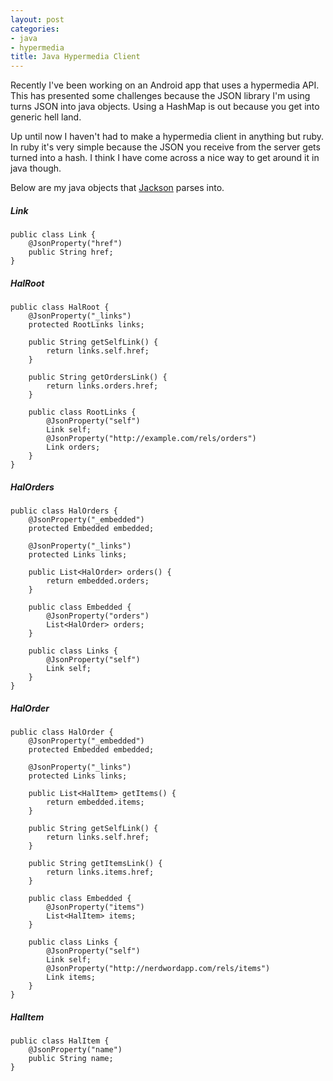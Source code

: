 ```yaml
---
layout: post
categories:
- java
- hypermedia
title: Java Hypermedia Client
---
```


Recently I've been working on an Android app that uses a hypermedia API. This has presented some challenges because the JSON library I'm using turns JSON into java objects. Using a HashMap is out because you get into generic hell land.

Up until now I haven't had to make a hypermedia client in anything but ruby. In ruby it's very simple because the JSON you receive from the server gets turned into a hash. I think I have come across a nice way to get around it in java though.

Below are my java objects that [Jackson](https://github.com/FasterXML/jackson-core) parses into.

##### Link
    public class Link {
        @JsonProperty("href")
        public String href;
    }

##### HalRoot
    public class HalRoot {
        @JsonProperty("_links")
        protected RootLinks links;

        public String getSelfLink() {
            return links.self.href;
        }

        public String getOrdersLink() {
            return links.orders.href;
        }

        public class RootLinks {
            @JsonProperty("self")
            Link self;
            @JsonProperty("http://example.com/rels/orders")
            Link orders;
        }
    }

##### HalOrders
    public class HalOrders {
        @JsonProperty("_embedded")
        protected Embedded embedded;

        @JsonProperty("_links")
        protected Links links;

        public List<HalOrder> orders() {
            return embedded.orders;
        }

        public class Embedded {
            @JsonProperty("orders")
            List<HalOrder> orders;
        }

        public class Links {
            @JsonProperty("self")
            Link self;
        }
    }

##### HalOrder
    public class HalOrder {
        @JsonProperty("_embedded")
        protected Embedded embedded;

        @JsonProperty("_links")
        protected Links links;

        public List<HalItem> getItems() {
            return embedded.items;
        }

        public String getSelfLink() {
            return links.self.href;
        }

        public String getItemsLink() {
            return links.items.href;
        }

        public class Embedded {
            @JsonProperty("items")
            List<HalItem> items;
        }

        public class Links {
            @JsonProperty("self")
            Link self;
            @JsonProperty("http://nerdwordapp.com/rels/items")
            Link items;
        }
    }

##### HalItem
    public class HalItem {
        @JsonProperty("name")
        public String name;
    }
